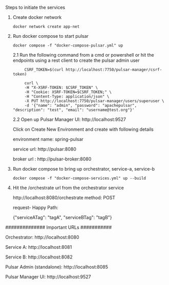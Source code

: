 Steps to initiate the services

1. Create docker network

       docker network create app-net

2. Run docker compose to start pulsar

       docker compose -f "docker-compose-pulsar.yml" up

      2.1   Run the following command from a cmd or powershell or hit the endpoints using a rest client to create the pulsar admin user

            CSRF_TOKEN=$(curl http://localhost:7750/pulsar-manager/csrf-token)
      
            curl \
            -H "X-XSRF-TOKEN: $CSRF_TOKEN" \
            -H "Cookie: XSRF-TOKEN=$CSRF_TOKEN;" \
            -H "Content-Type: application/json" \
            -X PUT http://localhost:7750/pulsar-manager/users/superuser \
            -d '{"name": "admin", "password": "apachepulsar", "description": "test", "email": "username@test.org"}'

      2.2
      Open up Pulsar Manager UI: http://localhost:9527

      Click on Create New Environment and create with following details

      environment name: spring-pulsar

      service url: http://pulsar:8080

      broker url : http://pulsar-broker:8080
   

3. Run docker compose to bring up orchestrator, service-a, service-b

       docker compose -f "docker-compose-services.yml" up --build

4. Hit the /orchestrate url from the orchestrator service

   http://localhost:8080/orchestrate
   method: POST

   request-
   Happy Path:

   {"serviceATag": "tagA", "serviceBTag": "tagB"}


############## Important URLs ###########

Orchestrator: http://localhost:8080

Service A: http://localhost:8081

Service B: http://localhost:8082

Pulsar Admin (standalone): http://localhost:8085

Pulsar Manager UI: http://localhost:9527
